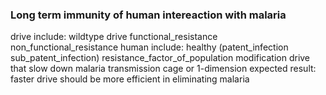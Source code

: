 
### Long term immunity of human intereaction with malaria 
drive include: wildtype drive functional_resistance non_functional_resistance
human include: healthy (patent_infection sub_patent_infection) resistance_factor_of_population
modification drive that slow down malaria transmission
cage or 1-dimension
expected result: faster drive should be more efficient in eliminating malaria
